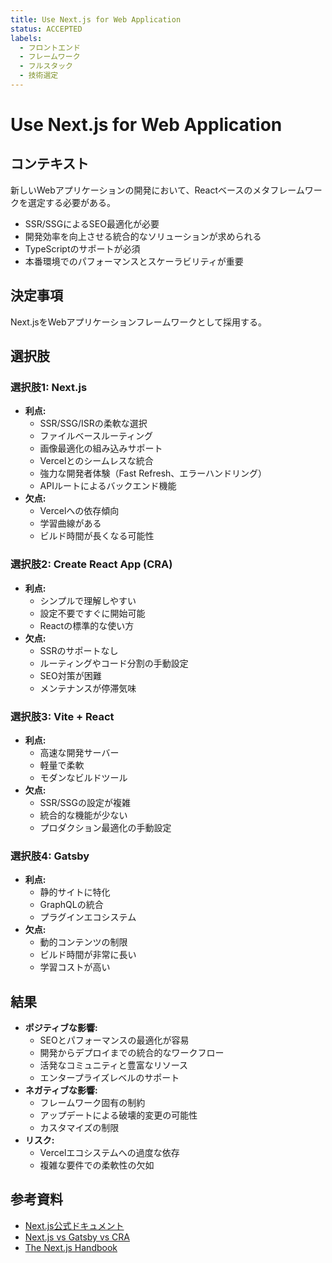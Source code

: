 ```yaml
---
title: Use Next.js for Web Application
status: ACCEPTED
labels: 
  - フロントエンド
  - フレームワーク
  - フルスタック
  - 技術選定
---
```


# Use Next.js for Web Application

## コンテキスト

新しいWebアプリケーションの開発において、Reactベースのメタフレームワークを選定する必要がある。
- SSR/SSGによるSEO最適化が必要
- 開発効率を向上させる統合的なソリューションが求められる
- TypeScriptのサポートが必須
- 本番環境でのパフォーマンスとスケーラビリティが重要

## 決定事項

Next.jsをWebアプリケーションフレームワークとして採用する。

## 選択肢

### 選択肢1: Next.js
- **利点:**
  - SSR/SSG/ISRの柔軟な選択
  - ファイルベースルーティング
  - 画像最適化の組み込みサポート
  - Vercelとのシームレスな統合
  - 強力な開発者体験（Fast Refresh、エラーハンドリング）
  - APIルートによるバックエンド機能
- **欠点:**
  - Vercelへの依存傾向
  - 学習曲線がある
  - ビルド時間が長くなる可能性

### 選択肢2: Create React App (CRA)
- **利点:**
  - シンプルで理解しやすい
  - 設定不要ですぐに開始可能
  - Reactの標準的な使い方
- **欠点:**
  - SSRのサポートなし
  - ルーティングやコード分割の手動設定
  - SEO対策が困難
  - メンテナンスが停滞気味

### 選択肢3: Vite + React
- **利点:**
  - 高速な開発サーバー
  - 軽量で柔軟
  - モダンなビルドツール
- **欠点:**
  - SSR/SSGの設定が複雑
  - 統合的な機能が少ない
  - プロダクション最適化の手動設定

### 選択肢4: Gatsby
- **利点:**
  - 静的サイトに特化
  - GraphQLの統合
  - プラグインエコシステム
- **欠点:**
  - 動的コンテンツの制限
  - ビルド時間が非常に長い
  - 学習コストが高い

## 結果

- **ポジティブな影響:**
  - SEOとパフォーマンスの最適化が容易
  - 開発からデプロイまでの統合的なワークフロー
  - 活発なコミュニティと豊富なリソース
  - エンタープライズレベルのサポート
- **ネガティブな影響:**
  - フレームワーク固有の制約
  - アップデートによる破壊的変更の可能性
  - カスタマイズの制限
- **リスク:**
  - Vercelエコシステムへの過度な依存
  - 複雑な要件での柔軟性の欠如

## 参考資料

- [Next.js公式ドキュメント](https://nextjs.org/docs)
- [Next.js vs Gatsby vs CRA](https://www.youtube.com/watch?v=Sklc_fQBmcs)
- [The Next.js Handbook](https://www.freecodecamp.org/news/the-next-js-handbook/)